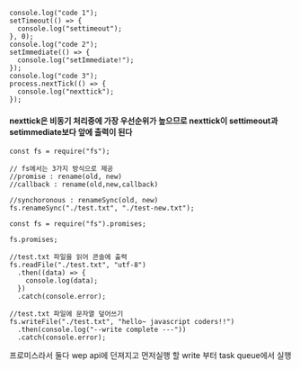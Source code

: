 ```
console.log("code 1");
setTimeout(() => {
  console.log("settimeout");
}, 0);
console.log("code 2");
setImmediate(() => {
  console.log("setImmediate!");
});
console.log("code 3");
process.nextTick(() => {
  console.log("nexttick");
});
```

#### nexttick은 비동기 처리중에 가장 우선순위가 높으므로 nexttick이 settimeout과setimmediate보다 앞에 출력이 된다

```
const fs = require("fs");

// fs에서는 3가지 방식으로 제공
//promise : rename(old, new)
//callback : rename(old,new,callback)

//synchoronous : renameSync(old, new)
fs.renameSync("./test.txt", "./test-new.txt");
```

```
const fs = require("fs").promises;

fs.promises;

//test.txt 파일을 읽어 콘솔에 출력
fs.readFile("./test.txt", "utf-8")
  .then((data) => {
    console.log(data);
  })
  .catch(console.error);

//test.txt 파일에 문자열 덮어쓰기
fs.writeFile("./test.txt", "hello~ javascript coders!!")
  .then(console.log("--write complete ---"))
  .catch(console.error);
```

프로미스라서 둘다 wep api에 던져지고 먼저실행 할 write 부터 task queue에서 실행
